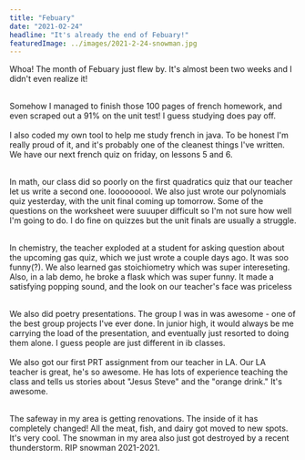 ```yaml
---
title: "Febuary"
date: "2021-02-24"
headline: "It's already the end of Febuary!"
featuredImage: ../images/2021-2-24-snowman.jpg
---
```


Whoa! The month of Febuary just flew by. It's almost been two weeks and I didn't even realize it!  
<br>

Somehow I managed to finish those 100 pages of french homework, and even scraped out a 91% on the unit test! I guess studying does pay off.  
<br>
I also coded my own tool to help me study french in java. To be honest I'm really proud of it, and it's probably one of the cleanest things I've written. We have our next french quiz on friday, on lessons 5 and 6.  
<br>

In math, our class did so poorly on the first quadratics quiz that our teacher let us write a second one. looooooool. We also just wrote our polynomials quiz yesterday, with the unit final coming up tomorrow. Some of the questions on the worksheet were suuuper difficult so I'm not sure how well I'm going to do. I do fine on quizzes but the unit finals are usually a struggle.  
<br>

In chemistry, the teacher exploded at a student for asking question about the upcoming gas quiz, which we just wrote a couple days ago. It was soo funny(?). We also learned gas stoichiometry which was super intereseting. Also, in a lab demo, he broke a flask which was super funny. It made a satisfying popping sound, and the look on our teacher's face was priceless  
<br>

We also did poetry presentations. The group I was in was awesome - one of the best group projects I've ever done. In junior high, it would always be me carrying the load of the presentation, and eventually just resorted to doing them alone. I guess people are just different in ib classes.  
<br>
We also got our first PRT assignment from our teacher in LA. Our LA teacher is great, he's so awesome. He has lots of experience teaching the class and tells us stories about "Jesus Steve" and the "orange drink." It's awesome.  
<br>

The safeway in my area is getting renovations. The inside of it has completely changed! All the meat, fish, and dairy got moved to new spots. It's very cool. The snowman in my area also just got destroyed by a recent thunderstorm. RIP snowman 2021-2021.  
